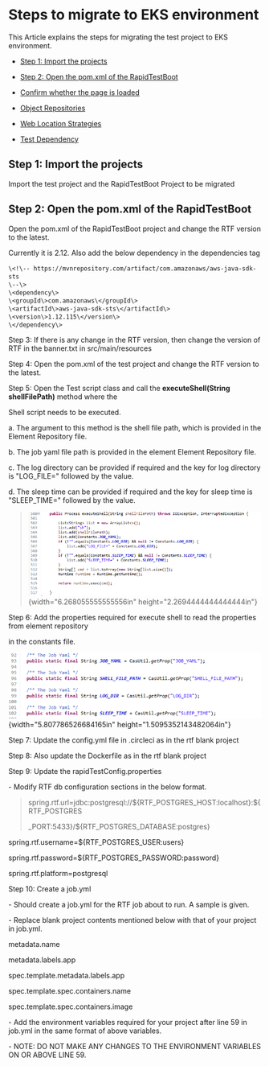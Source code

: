 # Steps to migrate to EKS environment

This Article explains the steps for migrating the test project to EKS environment.

* [Step 1: Import the projects](#import-projects)

* [Step 2: Open the pom.xml of the RapidTestBoot](#edit-pom.xml-rapidtestboot)

* [Confirm whether the page is loaded](#confirm-whether-the-page-is-loaded)

* [Object Repositories](#object-repositories)

* [Web Location Strategies](#web-location-strategies)

* [Test Dependency](#test-dependency)

## Step 1: Import the projects <a name="follow-page-object-model"></a>
Import the test project and the RapidTestBoot Project to be migrated

## Step 2: Open the pom.xml of the RapidTestBoot <a name="edit-pom.xml-rapidtestboot"></a>

Open the pom.xml of the RapidTestBoot project and change the RTF
version to the latest.

Currently it is 2.12. Also add the below dependency in the dependencies
tag

    \<!\-- https://mvnrepository.com/artifact/com.amazonaws/aws-java-sdk-sts
    \--\>
    \<dependency\>
    \<groupId\>com.amazonaws\</groupId\>
    \<artifactId\>aws-java-sdk-sts\</artifactId\>
    \<version\>1.12.115\</version\>
    \</dependency\>

Step 3: If there is any change in the RTF version, then change the
version of RTF in the banner.txt in src/main/resources

Step 4: Open the pom.xml of the test project and change the RTF version
to the latest.

Step 5: Open the Test script class and call the **executeShell(String
shellFilePath)** method where the

Shell script needs to be executed.

a.  The argument to this method is the shell file path, which is
    provided in the Element Repository file.

b.  The job yaml file path is provided in the element Element Repository
    file.

c.  The log directory can be provided if required and the key for log
    directory is "LOG_FILE=" followed by the value.

d.  The sleep time can be provided if required and the key for sleep
    time is "SLEEP_TIME=" followed by the value.

> ![](./images/media/image1.png){width="6.268055555555556in"
> height="2.2694444444444444in"}

Step 6: Add the properties required for execute shell to read the
properties from element repository

in the constants file.

![](./images/media/image2.png){width="5.807786526684165in"
height="1.5095352143482064in"}

Step 7: Update the config.yml file in .circleci as in the rtf blank
project

Step 8: Also update the Dockerfile as in the rtf blank project

Step 9: Update the rapidTestConfig.properties

\- Modify RTF db configuration sections in the below format.

> spring.rtf.url=jdbc:postgresql://\${RTF_POSTGRES_HOST:localhost}:\${RTF_POSTGRES
>
> \_PORT:5433}/\${RTF_POSTGRES_DATABASE:postgres}

spring.rtf.username=\${RTF_POSTGRES_USER:users}

spring.rtf.password=\${RTF_POSTGRES_PASSWORD:password}

spring.rtf.platform=postgresql

Step 10: Create a job.yml

\- Should create a job.yml for the RTF job about to run. A sample is
given.

\- Replace blank project contents mentioned below with that of your
project in job.yml.

metadata.name

metadata.labels.app

spec.template.metadata.labels.app

spec.template.spec.containers.name

spec.template.spec.containers.image

\- Add the environment variables required for your project after line 59
in job.yml in the same format of above variables.

\- NOTE: DO NOT MAKE ANY CHANGES TO THE ENVIRONMENT VARIABLES ON OR
ABOVE LINE 59.

